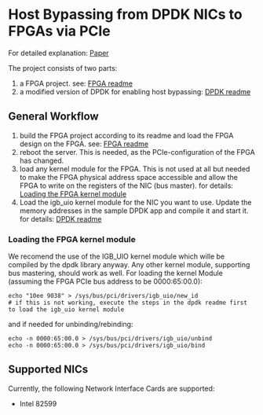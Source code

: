 # Host Bypassing from DPDK NICs to FPGAs via PCIe

For detailed explanation: [Paper](https://www.kom.tu-darmstadt.de/papers/KEM+21.pdf)

The project consists of two parts:
1. a FPGA project. see: [FPGA readme](FpgaProject/Readme.md)
2. a modified version of DPDK for enabling host bypassing: [DPDK readme](DpdkProject/Readme.md)

## General Workflow
1. build the FPGA project according to its readme and load the FPGA design on the FPGA. see: [FPGA readme](FpgaProject/Readme.md)
2. reboot the server. This is needed, as the PCIe-configuration of the FPGA has changed.
3. load any kernel module for the FPGA. This is not used at all but needed to make the FPGA physical address space accessible and allow the FPGA to write on the registers of the NIC (bus master). for details:  [Loading the FPGA kernel module](#kernelload)
4. Load the igb_uio kernel module for the NIC you want to use. Update the memory addresses in the sample DPDK app and compile it and start it. for details: [DPDK readme](DpdkProject/Readme.md)

### <a name="kernelload"></a> Loading the FPGA kernel module
We recomend the use of the IGB_UIO kernel module which wille be compiled by the dpdk library anyway. Any other kernel module, supporting bus mastering, should work as well.
For loading the kernel Module (assuming the FPGA PCIe bus address to be 0000:65:00.0):
```
echo "10ee 9038" > /sys/bus/pci/drivers/igb_uio/new_id
# if this is not working, execute the steps in the dpdk readme first to load the igb_uio kernel module
```
and if needed for unbinding/rebinding:
```
echo -n 0000:65:00.0 > /sys/bus/pci/drivers/igb_uio/unbind
echo -n 0000:65:00.0 > /sys/bus/pci/drivers/igb_uio/bind
```

## Supported NICs
Currently, the following Network Interface Cards are supported:

* Intel 82599
